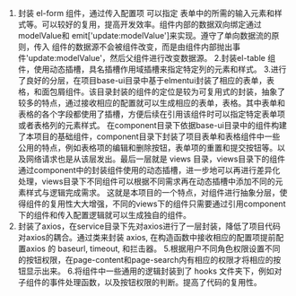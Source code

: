 1. 封装 el-form 组件，通过传入配置项 可以指定 表单中的所需的输入元素和样式等。可以较好的复用，提高开发效率。组件内部的数据双向绑定通过 modelValue和 emit['update:modelValue']来实现。遵守了单向数据流的原则，传入 组件的数据源不会被组件改变，而是由组件内部抛出事件'update:modelValue'，然后父组件进行改变数据源。
2.封装el-table 组件，使用动态插槽，具名插槽作用域插槽来指定特定列的元素和样式。
3.进行了良好的分层，在项目base-ui目录中基于elmentui封装了相应的表单，表格，和面包屑组件。该目录封装的组件的定位是较为可复用式的封装，抽象了较多的特点，通过接收相应的配置就可以生成相应的表单，表格。其中表单和表格的各个字段都使用了插槽，方便后续在引用该组件时可以指定特定表单项或者表格列的元素样式。 在component目录下依据base-ui目录中的组件构建了本项目的基础组件，component目录下封装了项目表单和表格组件中一些公用的特点，例如表格项的编辑和删除按钮，表单项的重置和提交按钮等。以及网络请求也是从该层发出。最后一层就是 views 目录，views目录下的组件通过component中的封装组件使用的动态插槽，进一步地可以再进行差异化处理，views目录下不同组件可以根据不同需求再在动态插槽中添加不同的元素样式与逻辑完成需求。 这就是本项目的一个特点，对组件进行抽象分层，使得组件的复用性大大增强，不同的views下的组件只需要通过引用component下的组件和传入配置逻辑就可以生成独自的组件。
4. 封装了axios，在service目录下先对axios进行了一层封装，降低了项目代码对axios的耦合。通过类来封装 axios, 在构造函数中接收相应的配置项提前配置axios 的 baseurl, timeout, 和拦击器。
5.根据用户不同角色权限设置不同的按钮权限，在page-content和page-search内有相应的权限才将相应的按钮显示出来。
6.将组件中一些通用的逻辑封装到了 hooks 文件夹下，例如对子组件的事件处理函数，以及按钮权限的判断。提高了代码的复用性。
